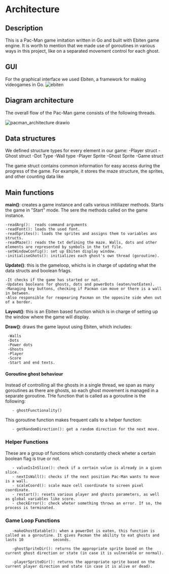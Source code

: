 # Architecture

## Description
This is a Pac-Man game imitation written in Go and built with Ebiten game engine.
It is worth to mention that we made use of goroutines in various ways in this project, like on a separated movement control for each ghost. 

## GUI
For the graphical interface we used Ebiten, a framework for making videogames in Go.
![ebiten](https://user-images.githubusercontent.com/78662124/172483724-8182bcc2-746f-4986-bf9a-ad3c887d58cd.png)

## Diagram architecture
The overall flow of the Pac-Man game consists of the following threads.

![pacman_architecture drawio](https://user-images.githubusercontent.com/78662124/172498190-7ef9e68b-fda0-467a-95dc-c58c9800ff6c.png)

## Data structures
We defined structure types for every element in our game: 
       -Player struct
       -Ghost struct
       -Dot Type
       -Wall type
       -Player Sprite
       -Ghost Sprite
       -Game struct
  
The game struct contains common information for easy access during the progress of the game. For example, it stores the maze structure, the sprites, and other counting data like 

## Main functions

**main()**: creates a game instance and calls various initiliazer methods. Starts the game in "Start" mode. 
The sere the methods called on the game instance.

    -readArg():  reads command arguments
    -readFont(): loads the used font.
    -readSprites(): loads the sprites and assigns them to variables ans structs.
    -readMaze(): reads the txt defining the maze. Walls, dots and other elements are represented by symbols in the txt file.
    -setWindowConfig(): set up Ebiten display window.
    -initialiseGhots(): initializes each ghost's own thread (goroutine).
  
**Update()**: this is the gameloop, whichs is in charge of updating what the data structs and boolean frlags.

    -It checks if the game has started or not.
    -Updates booleans for ghosts, dots and powerDots (eaten/notEaten).
    -Managing key buttons, checking if Pacman can move or there is a wall in between.
    -Also responsible for reapearing Pacman on the opposite side when out of a border.

**Layout()**: this is an Ebiten based function which is in charge of setting up the window where the game will display.

**Draw()**: draws the game layout using Ebiten, which includes:

     -Walls
     -Dots
     -Power dots
     -Ghosts
     -Player
     -Score
     -Start and end texts.


#### Goroutine ghost behaviour
Instead of controlling all the ghosts in a single thread, we span as many goroutines as there are ghosts, so each ghost movement is managed in a separate goroutine. THe function that is called as a goroutine is the following:

       - ghostFunctionality()
      
 This goroutine function makes frequent calls to a helper function:
       
       - getRandomDirection(): get a random direction for the next move.
 
### Helper Functions
These are a group of functions which constantly check wheter a certain boolean flag is true or not.

       - valueIsInSlice(): check if a certain value is already in a given slice.
       - nextIsWall(): checks if the next position Pac-Man wants to move is a wall.
       - scaleCoord(): scale maze cell coordinate to screen pixel coordinate.
       - restart(): resets various player and ghosts parameters, as well as global variables like score.
       - checkError(): check wheter something throws an error. If so, the process is terminated.


### Game Loop Functions

       -makeGhostEatable(): when a powerDot is eaten, this function is called as a goroutine. It gives Pacman the ability to eat ghosts and lasts 10             seconds.

       -ghostSpriteDir(): returns the appropriate sprite based on the current ghost direction or state (in case it is vulnerable or normal).

       -playerSpriteDir(): returns the appropriate sprite based on the current player direction and state (in case it is alive or dead).
